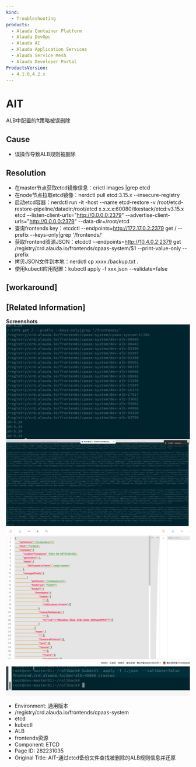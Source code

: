 ```yaml
---
kind:
  - Troubleshooting
products:
  - Alauda Container Platform
  - Alauda DevOps
  - Alauda AI
  - Alauda Application Services
  - Alauda Service Mesh
  - Alauda Developer Portal
ProductsVersion:
  - 4.1.0,4.2.x
---
```

<!-- A type of document that involves encountering a fault, diagnosing it, performing root cause analysis, and providing solutions. -->

# AIT

ALB中配置的ft策略被误删除

## Cause
- 误操作导致ALB规则被删除

## Resolution
- 在master节点获取etcd镜像信息：crictl images |grep etcd
- 在node节点拉取etcd镜像：nerdctl pull etcd:3.15.x --insecure-registry
- 启动etcd容器：nerdctl run -it -host --name etcd-restore -v /root/etcd-restore-pipeline/datadir:/root/etcd x.x.x.x:60080/tkestack/etcd:v3.15.x etcd --listen-client-urls="http://0.0.0.0:2379" --advertise-client-urls="http://0.0.0.0:2379" --data-dir=/root/etcd
- 查询frontends key：etcdctl --endpoints=http://172.17.0.2:2379 get / --prefix --keys-only|grep '/frontends/'
- 获取frontend资源JSON：etcdctl --endpoints=http://10.4.0.2:2379 get /registry/crd.alauda.io/frontends/cpaas-system/$1 --print-value-only --prefix
- 拷贝JSON文件到本地：nerdctl cp xxxx:/backup.txt .
- 使用kubectl应用配置：kubectl apply -f xxx.json --validate=false

## [workaround]

## [Related Information]
**Screenshots**
![](assets/ait-tong-guo-etcdbei-fen-wen-jian-cha-zhao-bei-shan-chu-de-albgui-ze-xin-xi-bing/mceclip1_1745732821253_6rd18.png)
![](assets/ait-tong-guo-etcdbei-fen-wen-jian-cha-zhao-bei-shan-chu-de-albgui-ze-xin-xi-bing/mceclip2_1745732831848_4eono.png)
![](assets/ait-tong-guo-etcdbei-fen-wen-jian-cha-zhao-bei-shan-chu-de-albgui-ze-xin-xi-bing/mceclip3_1745732889623_igsco.png)
![](assets/ait-tong-guo-etcdbei-fen-wen-jian-cha-zhao-bei-shan-chu-de-albgui-ze-xin-xi-bing/mceclip5_1745732926977_q71u8.png)
- Environment: 通用版本
- /registry/crd.alauda.io/frontends/cpaas-system
- etcd
- kubectl
- ALB
- frontends资源
- Component: ETCD
- Page ID: 282231035
- Original Title: AIT-通过etcd备份文件查找被删除的ALB规则信息并还原
